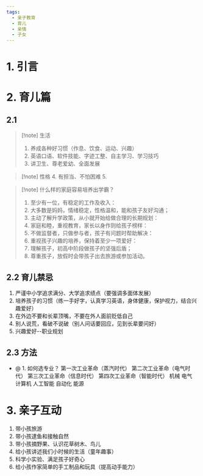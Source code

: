 ```yaml
---
tags:
  - 亲子教育
  - 育儿
  - 亲情
  - 子女
---
```



# 1. 引言


# 2. 育儿篇
## 2.1 



> [!note] 生活
> 1. 养成各种好习惯（作息、饮食、运动、兴趣）
> 2. 英语口语、软件技能、字迹工整、自主学习、学习技巧
> 3. 讲卫生、尊老爱幼、全面发展

> [!note] 性格
> 4. 有担当、不怕困难
> 5. 

> [!note] 什么样的家庭容易培养出学霸？ 
> 1. 至少有一位，有稳定的工作及收入： 
> 2. 大多数是妈妈，情绪稳定，性格温和，能和孩子友好沟通； 
> 3. 主动了解升学政策，从小就开始给做合理的长期规划： 
> 4. 家庭和睦，重视教育，家长以身作则给孩子榜样： 
> 5. 不做监督者，只做参与者，孩子有问题时帮助解决： 
> 6. 重视孩子兴趣的培养，保持着至少一项爱好：
> 7. 理解孩子，初高中阶段做孩子的坚强后盾； 
> 8. 尊重孩子，放假时会带孩子出去旅游或参加活动。
## 2.2 育儿禁忌
1. 严谨中小学追求满分、大学追求绩点（要强调多面体发展）
2. 培养孩子的习惯（练一手好字，认真学习英语，身体健康，保护视力，结合兴趣爱好）
3. 在外边不要和长辈顶嘴，不要在外人面前贬低自己
4. 别人说荒，看破不说破（别人问话要回应，见到长辈要问好）
5. 兴趣爱好--职业规划
## 2.3 方法
- @ 1. 如何选专业？
第一次工业革命（蒸汽时代） 第二次工业革命（电气时代） 第三次工业革命（信息时代） 第四次工业革命（智能时代）
机械 电气 计算机 人工智能  自动化 能源 


# 3. 亲子互动
1. 带小孩旅游
2. 带小孩逮鱼和接触自然
3. 带小孩摘野果、认识花草树木、鸟儿
4. 给小孩讲述我们小时候的生活（童年趣事）
5. 科学小实验、满足孩子好奇心
6. 给小孩作家简单的手工制品和玩具（提高动手能力）

